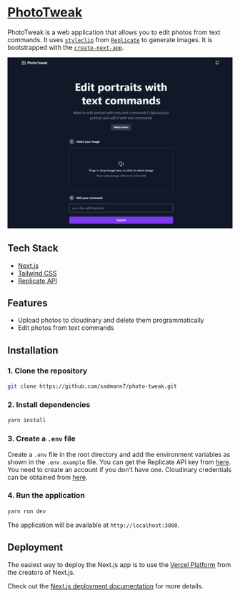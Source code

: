 # [PhotoTweak](https://phototweak.vercel.app/)

PhotoTweak is a web application that allows you to edit photos from text commands. It uses [`styleclip`](https://replicate.com/orpatashnik/styleclip/versions/7af9a66f36f97fee2fece7dcc927551a951f0022cbdd23747b9212f23fc17021) from [`Replicate`](https://replicate.com/) to generate images. It is bootstrapped with the [`create-next-app`](https://github.com/vercel/next.js/tree/canary/packages/create-next-app).

[![PhotoTweak](./public/screenshot.png)](https://phototweak.vercel.app/)

## Tech Stack

- [Next.js](https://nextjs.org)
- [Tailwind CSS](https://tailwindcss.com)
- [Replicate API](https://replicate.com/account)

## Features

- Upload photos to cloudinary and delete them programmatically
- Edit photos from text commands

## Installation

### 1. Clone the repository

```bash
git clone https://github.com/sadmann7/photo-tweak.git
```

### 2. Install dependencies

```bash
yarn install
```

### 3. Create a `.env` file

Create a `.env` file in the root directory and add the environment variables as shown in the `.env.example` file. You can get the Replicate API key from [here](https://replicate.com/account). You need to create an account if you don't have one. Cloudinary credentials can be obtained from [here](https://cloudinary.com/console).

### 4. Run the application

```bash
yarn run dev
```

The application will be available at `http://localhost:3000`.

## Deployment

The easiest way to deploy the Next.js app is to use the [Vercel Platform](https://vercel.com/new?utm_medium=default-template&filter=next.js&utm_source=create-next-app&utm_campaign=create-next-app-readme) from the creators of Next.js.

Check out the [Next.js deployment documentation](https://nextjs.org/docs/deployment) for more details.
